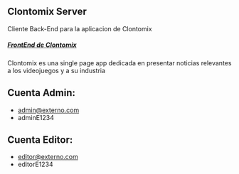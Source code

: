 ## Clontomix Server

Cliente Back-End para la aplicacion de Clontomix 

#####  [FrontEnd de Clontomix](https://github.com/danZamarron/clontomixClient)

Clontomix es una single page app dedicada en presentar noticias relevantes a los videojuegos y a su industria


## Cuenta Admin:
* admin@externo.com
* adminE1234


## Cuenta Editor:
* editor@externo.com
* editorE1234